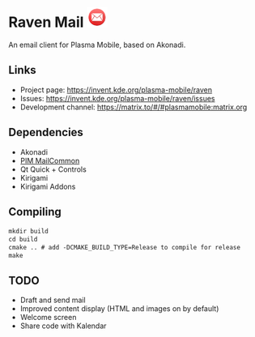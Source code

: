 <!--
- SPDX-FileCopyrightText: None
- SPDX-License-Identifier: CC0-1.0
-->

# Raven Mail <img src="logo.png" width="40" />

An email client for Plasma Mobile, based on Akonadi.

## Links
* Project page: https://invent.kde.org/plasma-mobile/raven
* Issues: https://invent.kde.org/plasma-mobile/raven/issues
* Development channel: https://matrix.to/#/#plasmamobile:matrix.org

## Dependencies
* Akonadi
* [PIM MailCommon](https://invent.kde.org/pim/mailcommon)
* Qt Quick + Controls
* Kirigami
* Kirigami Addons

## Compiling

```
mkdir build
cd build
cmake .. # add -DCMAKE_BUILD_TYPE=Release to compile for release
make
```

## TODO
* Draft and send mail
* Improved content display (HTML and images on by default)
* Welcome screen
* Share code with Kalendar
